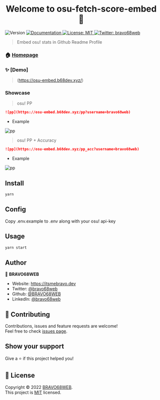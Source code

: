 <h1 align="center">Welcome to osu-fetch-score-embed 👋</h1>
<p>
  <img alt="Version" src="https://img.shields.io/badge/version-1.0.0-blue.svg?cacheSeconds=2592000" />
  <a href="https://github.com/BRAVO68WEB/osu-score-embed" target="_blank">
    <img alt="Documentation" src="https://img.shields.io/badge/documentation-yes-brightgreen.svg" />
  </a>
  <a href="LICENCE" target="_blank">
    <img alt="License: MIT" src="https://img.shields.io/badge/License-MIT-yellow.svg" />
  </a>
  <a href="https://twitter.com/bravo68web" target="_blank">
    <img alt="Twitter: bravo68web" src="https://img.shields.io/twitter/follow/bravo68web.svg?style=social" />
  </a>
</p>

> Embed osu! stats in Github Readme Profile 

### 🏠 [Homepage](https://github.com/BRAVO68WEB/osu-score-embed)

### ✨ [Demo]

> (https://osu-embed.b68dev.xyz/)

### Showcase

> osu! PP 

```md
![pp](https://osu-embed.b68dev.xyz/pp?username=bravo68web)
```
- Example 

![pp](https://osu-embed.b68dev.xyz/pp)


> osu! PP + Accuracy

```md
![pp](https://osu-embed.b68dev.xyz/pp_acc?username=bravo68web)
```

- Example 

![pp](https://osu-embed.b68dev.xyz/pp_acc)

## Install

```sh
yarn
```

## Config

Copy .env.example to .env along with your osu! api-key

## Usage

```sh
yarn start
```

## Author

👤 **BRAVO68WEB**

* Website: https://itsmebravo.dev
* Twitter: [@bravo68web](https://twitter.com/bravo68web)
* Github: [@BRAVO68WEB](https://github.com/BRAVO68WEB)
* LinkedIn: [@bravo68web](https://linkedin.com/in/bravo68web)

## 🤝 Contributing

Contributions, issues and feature requests are welcome!<br />Feel free to check [issues page](https://github.com/BRAVO68WEB/osu-score-embed/issues). 

## Show your support

Give a ⭐️ if this project helped you!

## 📝 License

Copyright © 2022 [BRAVO68WEB](https://github.com/BRAVO68WEB).<br />
This project is [MIT](LICENCE) licensed.
